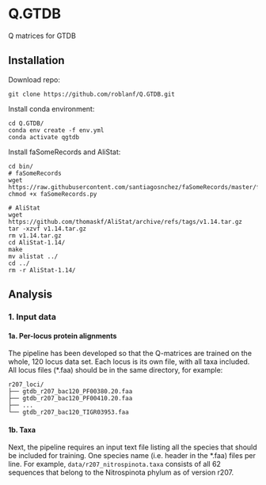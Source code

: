 # Q.GTDB  
Q matrices for GTDB

## Installation  

Download repo:  
```
git clone https://github.com/roblanf/Q.GTDB.git
```  

Install conda environment:  
```
cd Q.GTDB/
conda env create -f env.yml
conda activate qgtdb
```

Install faSomeRecords and AliStat:

```
cd bin/ 
# faSomeRecords
wget https://raw.githubusercontent.com/santiagosnchez/faSomeRecords/master/faSomeRecords.py
chmod +x faSomeRecords.py

# AliStat
wget https://github.com/thomaskf/AliStat/archive/refs/tags/v1.14.tar.gz
tar -xzvf v1.14.tar.gz
rm v1.14.tar.gz
cd AliStat-1.14/
make
mv alistat ../
cd ../
rm -r AliStat-1.14/
```

## Analysis  

### 1. Input data  

#### 1a. Per-locus protein alignments  
The pipeline has been developed so that the Q-matrices are trained on the 
whole, 120 locus data set. Each locus is its own file, with all taxa included.
All locus files (*.faa) should be in the same directory, for example:  
```
r207_loci/
├── gtdb_r207_bac120_PF00380.20.faa
├── gtdb_r207_bac120_PF00410.20.faa
├── ...
└── gtdb_r207_bac120_TIGR03953.faa
```  

#### 1b. Taxa  
Next, the pipeline requires an input text file listing all the species that
should be included for training. One species name (i.e. header in the *.faa)
files per line. For example, `data/r207_nitrospinota.taxa` consists of all 62
sequences that belong to the Nitrospinota phylum as of version r207.  
